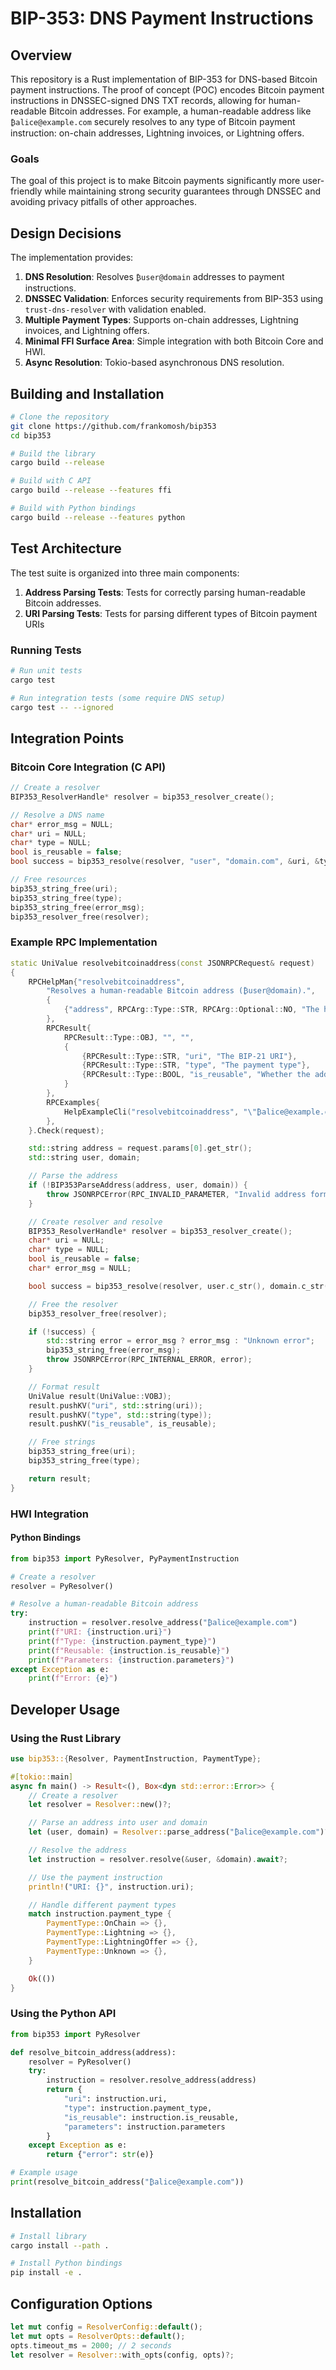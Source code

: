 # BIP-353: DNS Payment Instructions

## Overview
This repository is a Rust implementation of BIP-353 for DNS-based Bitcoin payment instructions. The proof of concept (POC) encodes Bitcoin payment instructions in DNSSEC-signed DNS TXT records, allowing for human-readable Bitcoin addresses. For example, a human-readable address like `₿alice@example.com` securely resolves to any type of Bitcoin payment instruction: on-chain addresses, Lightning invoices, or Lightning offers.

### Goals
The goal of this project is to make Bitcoin payments significantly more user-friendly while maintaining strong security guarantees through DNSSEC and avoiding privacy pitfalls of other approaches.

## Design Decisions
The implementation provides:

1. **DNS Resolution**: Resolves `₿user@domain` addresses to payment instructions.
2. **DNSSEC Validation**: Enforces security requirements from BIP-353 using `trust-dns-resolver` with validation enabled.
3. **Multiple Payment Types**: Supports on-chain addresses, Lightning invoices, and Lightning offers.
4. **Minimal FFI Surface Area**: Simple integration with both Bitcoin Core and HWI.
5. **Async Resolution**: Tokio-based asynchronous DNS resolution.

## Building and Installation

```bash
# Clone the repository
git clone https://github.com/frankomosh/bip353
cd bip353

# Build the library
cargo build --release

# Build with C API
cargo build --release --features ffi

# Build with Python bindings
cargo build --release --features python
```

## Test Architecture
The test suite is organized into three main components:

1. **Address Parsing Tests**: Tests for correctly parsing human-readable Bitcoin addresses.
2. **URI Parsing Tests**: Tests for parsing different types of Bitcoin payment URIs


### Running Tests

```bash
# Run unit tests
cargo test

# Run integration tests (some require DNS setup)
cargo test -- --ignored
```

## Integration Points

### Bitcoin Core Integration (C API)

```c
// Create a resolver
BIP353_ResolverHandle* resolver = bip353_resolver_create();

// Resolve a DNS name
char* error_msg = NULL;
char* uri = NULL;
char* type = NULL;
bool is_reusable = false;
bool success = bip353_resolve(resolver, "user", "domain.com", &uri, &type, &is_reusable, &error_msg);

// Free resources
bip353_string_free(uri);
bip353_string_free(type);
bip353_string_free(error_msg);
bip353_resolver_free(resolver);
```

### Example RPC Implementation

```cpp
static UniValue resolvebitcoinaddress(const JSONRPCRequest& request)
{
    RPCHelpMan{"resolvebitcoinaddress",
        "Resolves a human-readable Bitcoin address (₿user@domain).",
        {
            {"address", RPCArg::Type::STR, RPCArg::Optional::NO, "The human-readable Bitcoin address"}
        },
        RPCResult{
            RPCResult::Type::OBJ, "", "",
            {
                {RPCResult::Type::STR, "uri", "The BIP-21 URI"},
                {RPCResult::Type::STR, "type", "The payment type"},
                {RPCResult::Type::BOOL, "is_reusable", "Whether the address is reusable"}
            }
        },
        RPCExamples{
            HelpExampleCli("resolvebitcoinaddress", "\"₿alice@example.com\"")
        },
    }.Check(request);

    std::string address = request.params[0].get_str();
    std::string user, domain;

    // Parse the address
    if (!BIP353ParseAddress(address, user, domain)) {
        throw JSONRPCError(RPC_INVALID_PARAMETER, "Invalid address format");
    }

    // Create resolver and resolve
    BIP353_ResolverHandle* resolver = bip353_resolver_create();
    char* uri = NULL;
    char* type = NULL;
    bool is_reusable = false;
    char* error_msg = NULL;

    bool success = bip353_resolve(resolver, user.c_str(), domain.c_str(), &uri, &type, &is_reusable, &error_msg);

    // Free the resolver
    bip353_resolver_free(resolver);

    if (!success) {
        std::string error = error_msg ? error_msg : "Unknown error";
        bip353_string_free(error_msg);
        throw JSONRPCError(RPC_INTERNAL_ERROR, error);
    }

    // Format result
    UniValue result(UniValue::VOBJ);
    result.pushKV("uri", std::string(uri));
    result.pushKV("type", std::string(type));
    result.pushKV("is_reusable", is_reusable);

    // Free strings
    bip353_string_free(uri);
    bip353_string_free(type);

    return result;
}
```

### HWI Integration

#### Python Bindings

```python
from bip353 import PyResolver, PyPaymentInstruction

# Create a resolver
resolver = PyResolver()

# Resolve a human-readable Bitcoin address
try:
    instruction = resolver.resolve_address("₿alice@example.com")
    print(f"URI: {instruction.uri}")
    print(f"Type: {instruction.payment_type}")
    print(f"Reusable: {instruction.is_reusable}")
    print(f"Parameters: {instruction.parameters}")
except Exception as e:
    print(f"Error: {e}")
```

## Developer Usage

### Using the Rust Library

```rust
use bip353::{Resolver, PaymentInstruction, PaymentType};

#[tokio::main]
async fn main() -> Result<(), Box<dyn std::error::Error>> {
    // Create a resolver
    let resolver = Resolver::new()?;

    // Parse an address into user and domain
    let (user, domain) = Resolver::parse_address("₿alice@example.com")?;

    // Resolve the address
    let instruction = resolver.resolve(&user, &domain).await?;

    // Use the payment instruction
    println!("URI: {}", instruction.uri);

    // Handle different payment types
    match instruction.payment_type {
        PaymentType::OnChain => {},
        PaymentType::Lightning => {},
        PaymentType::LightningOffer => {},
        PaymentType::Unknown => {},
    }

    Ok(())
}
```

### Using the Python API

```python
from bip353 import PyResolver

def resolve_bitcoin_address(address):
    resolver = PyResolver()
    try:
        instruction = resolver.resolve_address(address)
        return {
            "uri": instruction.uri,
            "type": instruction.payment_type,
            "is_reusable": instruction.is_reusable,
            "parameters": instruction.parameters
        }
    except Exception as e:
        return {"error": str(e)}

# Example usage
print(resolve_bitcoin_address("₿alice@example.com"))
```

## Installation

```bash
# Install library
cargo install --path .

# Install Python bindings
pip install -e .
```

## Configuration Options

```rust
let mut config = ResolverConfig::default();
let mut opts = ResolverOpts::default();
opts.timeout_ms = 2000; // 2 seconds
let resolver = Resolver::with_opts(config, opts)?;
```

